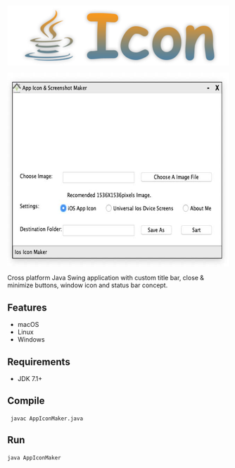<p align="center">
  <img src="logo.jpg" alt="Logo">
</p>

<p align="center">
  <img width = "634" height = "439" src="demo.jpg" alt="Screenshot">
</p>

Cross platform Java Swing application with custom title bar, close & minimize buttons, window icon and status bar concept.

## Features

- macOS 
- Linux
- Windows

## Requirements

- JDK 7.1+

## Compile

` javac AppIconMaker.java`

## Run

`java AppIconMaker`

